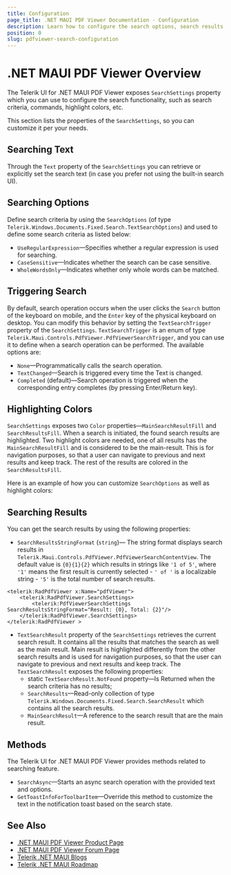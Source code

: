 ```yaml
---
title: Configuration
page_title: .NET MAUI PDF Viewer Documentation - Configuration
description: Learn how to configure the search options, search results in the PDF Viewer for .NET MAUI.
position: 0
slug: pdfviewer-search-configuration
---
```


# .NET MAUI PDF Viewer Overview

The Telerik UI for .NET MAUI PDF Viewer exposes `SearchSettings` property which you can use to configure the search functionality, such as search criteria, commands, highlight colors, etc.

This section lists the properties of the `SearchSettings`, so you can customize it per your needs.

## Searching Text

Through the `Text` property of the `SearchSettings` you can retrieve or explicitly set the search text (in case you prefer not using the built-in search UI).

## Searching Options

Define search criteria by using the `SearchOptions` (of type `Telerik.Windows.Documents.Fixed.Search.TextSearchOptions`) and used to define some search criteria as listed below:

* `UseRegularExpression`&mdash;Specifies whether a regular expression is used for searching.
* `CaseSensitive`&mdash;Indicates whether the search can be case sensitive.
* `WholeWordsOnly`&mdash;Indicates whether only whole words can be matched.

## Triggering Search

By default, search operation occurs when the user clicks the `Search` button of the keyboard on mobile, and the `Enter` key of the physical keyboard on desktop. You can modify this behavior by setting the `TextSearchTrigger` property of the `SearchSettings`. `TextSearchTrigger` is an enum of type `Telerik.Maui.Controls.PdfViewer.PdfViewerSearchTrigger`, and you can use it to define when a search operation can be performed. The available options are:

* `None`&mdash;Programmatically calls the search operation.
* `TextChanged`&mdash;Search is triggered every time the Text is changed.
* `Completed` (default)&mdash;Search operation is triggered when the corresponding entry completes (by pressing Enter/Return key).

## Highlighting Colors

`SearchSettings` exposes two `Color` properties&mdash;`MainSearchResultFill` and `SearchResultsFill`. When a search is initiated, the found search results are highlighted. Two highlight colors are needed, one of all results has the `MainSearchResultFill` and is considered to be the main-result. This is for navigation purposes, so that a user can navigate to previous and next results and keep track. The rest of the results are colored in the `SearchResultsFill`.

Here is an example of how you can customize `SearchOptions` as well as highlight colors:

<snippet id='pdfviewer-search-settings' />


## Searching Results

You can get the search results by using the following properties: 

* `SearchResultsStringFormat` (`string`)&mdash; The string format displays search results in `Telerik.Maui.Controls.PdfViewer.PdfViewerSearchContentView`. The default value is `{0}{1}{2}` which results in strings like `'1 of 5'`, where `'1'` means the first result is currently selected - `' of '` is a localizable string - `'5'` is the total number of search results.

```XAML
<telerik:RadPdfViewer x:Name="pdfViewer">
    <telerik:RadPdfViewer.SearchSettings>
        <telerik:PdfViewerSearchSettings SearchResultsStringFormat="Result: {0}, Total: {2}"/>
    </telerik:RadPdfViewer.SearchSettings>
</telerik:RadPdfViewer >
```

* `TextSearchResult` property of the `SearchSettings` retrieves the current search result. It contains all the results that matches the search as well as the main result. Main result is highlighted differently from the other search results and is used for navigation purposes, so that the user can navigate to previous and next results and keep track.
The `TextSearchResult` exposes the following properties:
	* static `TextSearchResult.NotFound` property&mdash;Is Returned when the search criteria has no results;
	* `SearchResults`&mdash;Read-only collection of type `Telerik.Windows.Documents.Fixed.Search.SearchResult` which contains all the search results.
	* `MainSearchResult`&mdash;A reference to the search result that are the main result.

## Methods

The Telerik UI for .NET MAUI PDF Viewer provides methods related to searching feature.

* `SearchAsync`&mdash;Starts an async search operation with the provided text and options.
* `GetToastInfoForToolbarItem`&mdash;Override this method to customize the text in the notification toast based on the search state. 

## See Also

- [.NET MAUI PDF Viewer Product Page](https://www.telerik.com/maui-ui/pdfviewer)
- [.NET MAUI PDF Viewer Forum Page](https://www.telerik.com/forums/maui?tagId=2059)
- [Telerik .NET MAUI Blogs](https://www.telerik.com/blogs/mobile-net-maui)
- [Telerik .NET MAUI Roadmap](https://www.telerik.com/support/whats-new/maui-ui/roadmap)
